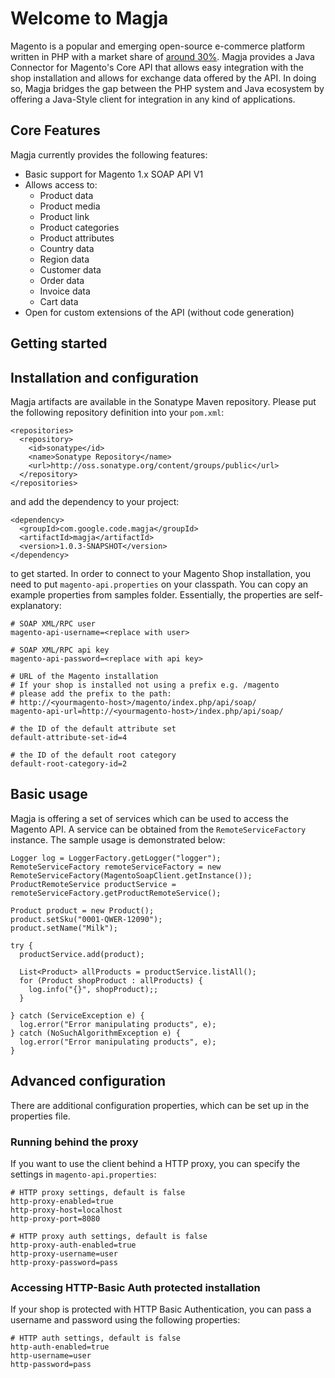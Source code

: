 # Welcome to Magja

Magento is a popular and emerging open-source e-commerce platform written in PHP with a market share of [around 30%](https://en.wikipedia.org/wiki/Magento).
Magja provides a Java Connector for Magento's Core API that allows easy integration with the shop installation and allows for exchange data offered by the API.
In doing so, Magja bridges the gap between the PHP system and Java ecosystem by offering a Java-Style client for integration in any kind  of applications.

## Core Features
Magja currently provides the following features:
- Basic support for Magento 1.x SOAP API V1
- Allows access to:
  - Product data
  - Product media
  - Product link
  - Product categories
  - Product attributes
  - Country data
  - Region data
  - Customer data
  - Order data
  - Invoice data
  - Cart data
- Open for custom extensions of the API (without code generation)

## Getting started

## Installation and configuration

Magja artifacts are available in the Sonatype Maven repository. Please put the following repository definition into your `pom.xml`:

    <repositories>
      <repository>
        <id>sonatype</id>
        <name>Sonatype Repository</name>
        <url>http://oss.sonatype.org/content/groups/public</url>
      </repository>
    </repositories>

and add the dependency to your project:

    <dependency>
      <groupId>com.google.code.magja</groupId>
      <artifactId>magja</artifactId>
      <version>1.0.3-SNAPSHOT</version>
    </dependency>

to get started. In order to connect to your Magento Shop installation, you need to put `magento-api.properties` on your classpath.
You can copy an example properties from samples folder. Essentially, the properties are self-explanatory:

    # SOAP XML/RPC user
    magento-api-username=<replace with user>

    # SOAP XML/RPC api key
    magento-api-password=<replace with api key>

    # URL of the Magento installation
    # If your shop is installed not using a prefix e.g. /magento
    # please add the prefix to the path:
    # http://<yourmagento-host>/magento/index.php/api/soap/
    magento-api-url=http://<yourmagento-host>/index.php/api/soap/

    # the ID of the default attribute set
    default-attribute-set-id=4

    # the ID of the default root category
    default-root-category-id=2

## Basic usage

Magja is offering a set of services which can be used to access the Magento API. A service can be obtained
from the `RemoteServiceFactory` instance. The sample usage is demonstrated below:

    Logger log = LoggerFactory.getLogger("logger");
    RemoteServiceFactory remoteServiceFactory = new RemoteServiceFactory(MagentoSoapClient.getInstance());
    ProductRemoteService productService = remoteServiceFactory.getProductRemoteService();

    Product product = new Product();
    product.setSku("0001-QWER-12090");
    product.setName("Milk");

    try {
      productService.add(product);

      List<Product> allProducts = productService.listAll();
      for (Product shopProduct : allProducts) {
        log.info("{}", shopProduct);;
      }

    } catch (ServiceException e) {
      log.error("Error manipulating products", e);
    } catch (NoSuchAlgorithmException e) {
      log.error("Error manipulating products", e);
    }

## Advanced configuration

There are additional configuration properties, which can be set up in the properties file.

### Running behind the proxy

If you want to use the client behind a HTTP proxy, you can specify the settings in `magento-api.properties`:

    # HTTP proxy settings, default is false
    http-proxy-enabled=true
    http-proxy-host=localhost
    http-proxy-port=8080

    # HTTP proxy auth settings, default is false
    http-proxy-auth-enabled=true
    http-proxy-username=user
    http-proxy-password=pass

### Accessing HTTP-Basic Auth protected installation

If your shop is protected with HTTP Basic Authentication, you can pass a username and password using the following properties:

    # HTTP auth settings, default is false
    http-auth-enabled=true
    http-username=user
    http-password=pass
